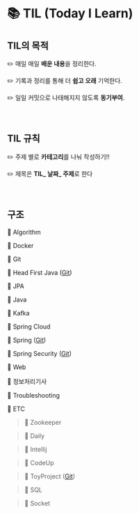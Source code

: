 # :books: TIL (Today I Learn)

## TIL의 목적 

:pencil2: 매일 매일 **배운 내용**을 정리한다.

:pencil2: 기록과 정리를 통해 더 **쉽고 오래** 기억한다.

:pencil2: 일일 커밋으로 나태해지지 않도록 **동기부여**.<br><br><br>





##  TIL 규칙

:pencil2: 주제 별로 **카테고리**를 나눠 작성하기!!

:pencil2: 제목은 **TIL_ 날짜_ 주제**로 한다 <br><br><br>



## 구조

:file_folder: Algorithm

:file_folder: Docker

:file_folder: Git

:file_folder: Head First Java  ([Git](https://github.com/yunhaDevGit/HeadFirstJava.git))

:file_folder: JPA

:file_folder: Java

:file_folder: Kafka

:file_folder: Spring Cloud

:file_folder: Spring  ([Git](https://github.com/yunhaDevGit/spring5_programming.git))

:file_folder: Spring Security  ([Git](https://github.com/yunhaDevGit/SpringSecurity.git))

:file_folder: Web

:file_folder: 정보처리기사

:file_folder: Troubleshooting

:file_folder: ETC

> :file_folder: Zookeeper

> :file_folder: Daily

> :file_folder: Intellij

> :file_folder: CodeUp

> :file_folder: ToyProject ([Git](https://github.com/yunhaDevGit/NoticeBoard.git))

> :file_folder: SQL

> :file_folder: Socket



